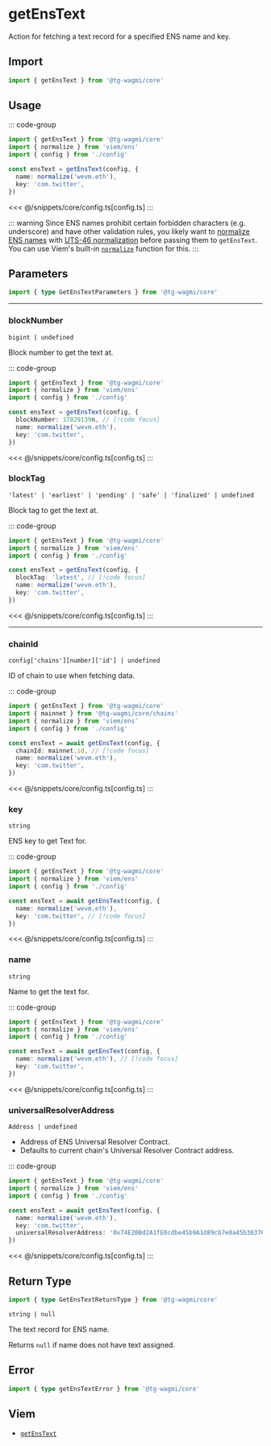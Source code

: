 <script setup>
const packageName = '@tg-wagmi/core'
const actionName = 'getEnsText'
const typeName = 'GetEnsText'
</script>

# getEnsText

Action for fetching a text record for a specified ENS name and key.

## Import

```ts
import { getEnsText } from '@tg-wagmi/core'
```

## Usage

::: code-group
```ts [index.ts]
import { getEnsText } from '@tg-wagmi/core'
import { normalize } from 'viem/ens'
import { config } from './config'

const ensText = getEnsText(config, {
  name: normalize('wevm.eth'),
  key: 'com.twitter',
})
```
<<< @/snippets/core/config.ts[config.ts]
:::

::: warning
Since ENS names prohibit certain forbidden characters (e.g. underscore) and have other validation rules, you likely want to [normalize ENS names](https://docs.ens.domains/contract-api-reference/name-processing#normalising-names) with [UTS-46 normalization](https://unicode.org/reports/tr46) before passing them to `getEnsText`. You can use Viem's built-in [`normalize`](https://viem.sh/docs/ens/utilities/normalize) function for this.
:::

## Parameters

```ts
import { type GetEnsTextParameters } from '@tg-wagmi/core'
```

---

### blockNumber

`bigint | undefined`

Block number to get the text at.

::: code-group
```ts [index.ts]
import { getEnsText } from '@tg-wagmi/core'
import { normalize } from 'viem/ens'
import { config } from './config'

const ensText = getEnsText(config, {
  blockNumber: 17829139n, // [!code focus]
  name: normalize('wevm.eth'),
  key: 'com.twitter',
})
```
<<< @/snippets/core/config.ts[config.ts]
:::

### blockTag

`'latest' | 'earliest' | 'pending' | 'safe' | 'finalized' | undefined`

Block tag to get the text at.

::: code-group
```ts [index.ts]
import { getEnsText } from '@tg-wagmi/core'
import { normalize } from 'viem/ens'
import { config } from './config'

const ensText = getEnsText(config, {
  blockTag: 'latest', // [!code focus]
  name: normalize('wevm.eth'),
  key: 'com.twitter',
})
```
<<< @/snippets/core/config.ts[config.ts]
:::

---

### chainId

`config['chains'][number]['id'] | undefined`

ID of chain to use when fetching data.

::: code-group
```ts [index.ts]
import { getEnsText } from '@tg-wagmi/core'
import { mainnet } from '@tg-wagmi/core/chains'
import { normalize } from 'viem/ens'
import { config } from './config'

const ensText = await getEnsText(config, {
  chainId: mainnet.id, // [!code focus]
  name: normalize('wevm.eth'),
  key: 'com.twitter',
})
```
<<< @/snippets/core/config.ts[config.ts]
:::

### key

`string`

ENS key to get Text for.

::: code-group
```ts [index.ts]
import { getEnsText } from '@tg-wagmi/core'
import { normalize } from 'viem/ens'
import { config } from './config'

const ensText = await getEnsText(config, {
  name: normalize('wevm.eth'),
  key: 'com.twitter', // [!code focus]
})
```
<<< @/snippets/core/config.ts[config.ts]
:::

### name

`string`

Name to get the text for.

::: code-group
```ts [index.ts]
import { getEnsText } from '@tg-wagmi/core'
import { normalize } from 'viem/ens'
import { config } from './config'

const ensText = await getEnsText(config, {
  name: normalize('wevm.eth'), // [!code focus]
  key: 'com.twitter',
})
```
<<< @/snippets/core/config.ts[config.ts]
:::

### universalResolverAddress

`Address | undefined`

- Address of ENS Universal Resolver Contract.
- Defaults to current chain's Universal Resolver Contract address.

::: code-group
```ts [index.ts]
import { getEnsText } from '@tg-wagmi/core'
import { normalize } from 'viem/ens'
import { config } from './config'

const ensText = await getEnsText(config, {
  name: normalize('wevm.eth'),
  key: 'com.twitter',
  universalResolverAddress: '0x74E20Bd2A1fE0cdbe45b9A1d89cb7e0a45b36376', // [!code focus]
})
```
<<< @/snippets/core/config.ts[config.ts]
:::

## Return Type

```ts
import { type GetEnsTextReturnType } from '@tg-wagmi/core'
```

`string | null`

The text record for ENS name.

Returns `null` if name does not have text assigned.

## Error

```ts
import { type getEnsTextError } from '@tg-wagmi/core'
```

<!--@include: @shared/query-imports.md-->

## Viem

- [`getEnsText`](https://viem.sh/docs/ens/actions/getEnsText.html)
